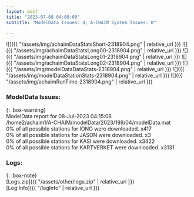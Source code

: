 ```yaml
---
layout: post
title: "2023-07-08 04:00:00"
subtitle: "ModelData Issues: 4; A-CHAIM System Issues: 0"

---
```


![]({{ "/assets/img/achaimDataStatsShort-2318904.png" | relative_url }})
![]({{ "/assets/img/achaimDataStatsLong00-2318904.png" | relative_url }})
![]({{ "/assets/img/achaimDataStatsLong01-2318904.png" | relative_url }})
![]({{ "/assets/img/achaimDataStatsLong02-2318904.png" | relative_url }})
![]({{ "/assets/img/modelDataDataStats-2318904.png" | relative_url }})
![]({{ "/assets/img/modelDataStationStats-2318904.png" | relative_url }})
![]({{ "/assets/img/achaimRunTime-2318904.png" | relative_url }})


### ModelData Issues:  
  
{: .box-warning}  
 ModelData report for 08-Jul-2023 04:15:08   
 /home2/achaim1/A-CHAIM/modelData/2023/189/04/modelData.mat   
 0% of all possible stations for IONO were downloaded. x417   
 0% of all possible stations for JASON were downloaded. x3   
 0% of all possible stations for KASI were downloaded. x3422   
 0% of all possible stations for KARTVERKET were downloaded. x3131   
  


### Logs:  
  
{: .box-note}  
[Logs.zip]({{ "/assets/other/logs.zip" | relative_url }})  
[Log Info]({{ "/logInfo" | relative_url }})  
